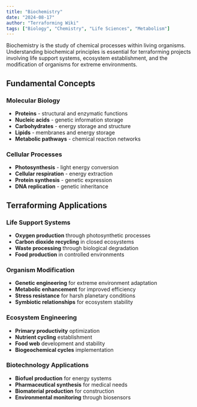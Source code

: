 ```yaml
---
title: "Biochemistry"
date: "2024-08-17"
author: "Terraforming Wiki"
tags: ["Biology", "Chemistry", "Life Sciences", "Metabolism"]
---
```


Biochemistry is the study of chemical processes within living organisms. Understanding biochemical principles is essential for terraforming projects involving life support systems, ecosystem establishment, and the modification of organisms for extreme environments.

## Fundamental Concepts

### Molecular Biology
- **Proteins** - structural and enzymatic functions
- **Nucleic acids** - genetic information storage
- **Carbohydrates** - energy storage and structure
- **Lipids** - membranes and energy storage
- **Metabolic pathways** - chemical reaction networks

### Cellular Processes
- **Photosynthesis** - light energy conversion
- **Cellular respiration** - energy extraction
- **Protein synthesis** - genetic expression
- **DNA replication** - genetic inheritance

## Terraforming Applications

### Life Support Systems
- **Oxygen production** through photosynthetic processes
- **Carbon dioxide recycling** in closed ecosystems
- **Waste processing** through biological degradation
- **Food production** in controlled environments

### Organism Modification
- **Genetic engineering** for extreme environment adaptation
- **Metabolic enhancement** for improved efficiency
- **Stress resistance** for harsh planetary conditions
- **Symbiotic relationships** for ecosystem stability

### Ecosystem Engineering
- **Primary productivity** optimization
- **Nutrient cycling** establishment
- **Food web** development and stability
- **Biogeochemical cycles** implementation

### Biotechnology Applications
- **Biofuel production** for energy systems
- **Pharmaceutical synthesis** for medical needs
- **Biomaterial production** for construction
- **Environmental monitoring** through biosensors